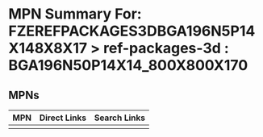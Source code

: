 



# MPN Summary For: FZEREFPACKAGES3DBGA196N5P14X148X8X17 > ref-packages-3d : BGA196N50P14X14_800X800X170

## MPNs
  

|MPN|Direct Links|Search Links|
| :--- | :--- | :--- |
||||
